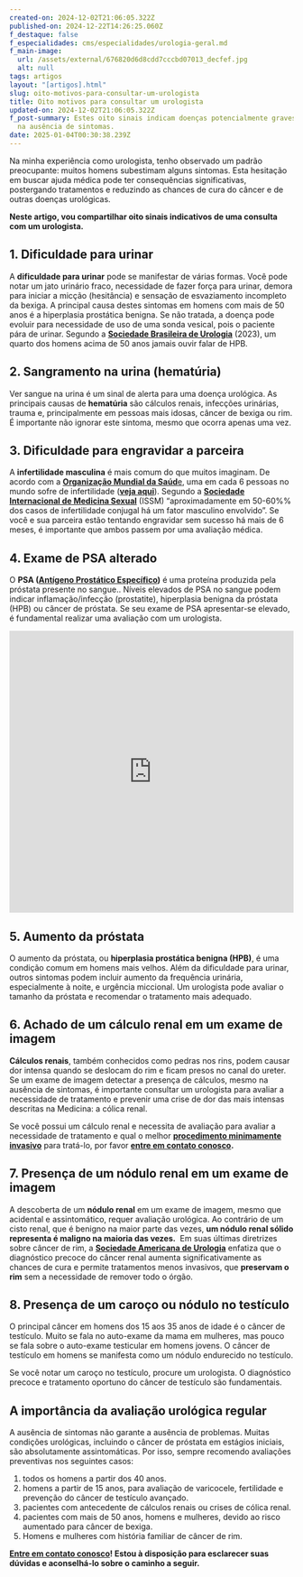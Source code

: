 ```yaml
---
created-on: 2024-12-02T21:06:05.322Z
published-on: 2024-12-22T14:26:25.060Z
f_destaque: false
f_especialidades: cms/especialidades/urologia-geral.md
f_main-image:
  url: /assets/external/676820d6d8cdd7cccbd07013_decfef.jpg
  alt: null
tags: artigos
layout: "[artigos].html"
slug: oito-motivos-para-consultar-um-urologista
title: Oito motivos para consultar um urologista
updated-on: 2024-12-02T21:06:05.322Z
f_post-summary: Estes oito sinais indicam doenças potencialmente graves, mesmo
  na ausência de sintomas.
date: 2025-01-04T00:30:38.239Z
---
```

Na minha experiência como urologista, tenho observado um padrão preocupante: muitos homens subestimam alguns sintomas. Esta hesitação em buscar ajuda médica pode ter consequências significativas, postergando tratamentos e reduzindo as chances de cura do câncer e de outras doenças urológicas.

**Neste artigo, vou compartilhar oito sinais indicativos de uma consulta com um urologista.**

## **1. Dificuldade para urinar**

A **dificuldade para urinar** pode se manifestar de várias formas. Você pode notar um jato urinário fraco, necessidade de fazer força para urinar, demora para iniciar a micção (hesitância) e sensação de esvaziamento incompleto da bexiga. A principal causa destes sintomas em homens com mais de 50 anos é a hiperplasia prostática benigna. Se não tratada, a doença pode evoluir para necessidade de uso de uma sonda vesical, pois o paciente pára de urinar. Segundo a **[Sociedade Brasileira de Urologia](https://portaldaurologia.org.br/)** (2023), um quarto dos homens acima de 50 anos jamais ouvir falar de HPB.

## **2. Sangramento na urina (hematúria)**

Ver sangue na urina é um sinal de alerta para uma doença urológica. As principais causas de **hematúria** são cálculos renais, infecções urinárias, trauma e, principalmente em pessoas mais idosas, câncer de bexiga ou rim. É importante não ignorar este sintoma, mesmo que ocorra apenas uma vez.

## **3. Dificuldade para engravidar a parceira**

A **infertilidade masculina** é mais comum do que muitos imaginam. De acordo com a [**Organização Mundial da Saúd**e](https://www.who.int/news/item/04-04-2023-1-in-6-people-globally-affected-by-infertility), uma em cada 6 pessoas no mundo sofre de infertilidade (**[veja aqui](https://sbra.com.br/fertilidade-o-tempo-nao-para/)**). Segundo a **[Sociedade Internacional de Medicina Sexual](https://www.issm.info/)** (ISSM) “aproximadamente em 50-60%% dos casos de infertilidade conjugal há um fator masculino envolvido”. Se você e sua parceira estão tentando engravidar sem sucesso há mais de 6 meses, é importante que ambos passem por uma avaliação médica.

## **4. Exame de PSA alterado**

O **PSA ([Antígeno Prostático Específico](https://uroconsult.com.br/artigos/o-exame-de-psa/))** é uma proteína produzida pela próstata presente no sangue.. Níveis elevados de PSA no sangue podem indicar inflamação/infecção (prostatite), hiperplasia benigna da próstata (HPB) ou câncer de próstata. Se seu exame de PSA apresentar-se elevado, é fundamental realizar uma avaliação com um urologista.<div style="text-align: center; margin-bottom: 20px;">

  <iframe
    width="100%"
    height="500"
    src="https://www.youtube.com/embed/270ZnBqTaG4"
    title="Elevação do PSA. Quais são as causas?"
    frameborder="0"
    allow="accelerometer; autoplay; clipboard-write; encrypted-media; gyroscope; picture-in-picture; web-share"
    referrerpolicy="strict-origin-when-cross-origin"
    allowfullscreen
    id="responsive-video"
    style="max-width: 800px; margin: 0 auto; display: block;"
  ></iframe>
  <script>
    function adjustIframeHeight() {
      var iframe = document.getElementById('responsive-video');
      if (window.innerWidth < 768) {
        iframe.style.height = '300px'; // Altura para celular
      } else {
        iframe.style.height = '500px'; // Altura para desktop
      }
    }  </script>
</div>

## **5. Aumento da próstata**

O aumento da próstata, ou **hiperplasia prostática benigna (HPB)**, é uma condição comum em homens mais velhos. Além da dificuldade para urinar, outros sintomas podem incluir aumento da frequência urinária, especialmente à noite, e urgência miccional. Um urologista pode avaliar o tamanho da próstata e recomendar o tratamento mais adequado.

## **6. Achado de um cálculo renal em um exame de imagem**

**Cálculos renais**, também conhecidos como pedras nos rins, podem causar dor intensa quando se deslocam do rim e ficam presos no canal do ureter. Se um exame de imagem detectar a presença de cálculos, mesmo na ausência de sintomas, é importante consultar um urologista para avaliar a necessidade de tratamento e prevenir uma crise de dor das mais intensas descritas na Medicina: a cólica renal.

Se você possui um cálculo renal e necessita de avaliação para avaliar a necessidade de tratamento e qual o melhor **[procedimento minimamente invasivo](https://uroconsult.com.br/artigos/cirurgia-robotica-para-cancer-de-prostata-vantagens-e-desvantagens/)** para tratá-lo, por favor **[entre em contato conosco](https://uroconsult.com.br/contato/).**

## **7. Presença de um nódulo renal em um exame de imagem**

A descoberta de um **nódulo renal** em um exame de imagem, mesmo que acidental e assintomático, requer avaliação urológica. Ao contrário de um cisto renal, que é benigno na maior parte das vezes, **um nódulo renal sólido representa é maligno na maioria das vezes.**  Em suas últimas diretrizes sobre câncer de rim, a **[Sociedade Americana de Urologia](https://www.auanet.org/guidelines-and-quality/guidelines/oncology-guidelines/renal-cancer)** enfatiza que o diagnóstico precoce do câncer renal aumenta significativamente as chances de cura e permite tratamentos menos invasivos, que **preservam o rim** sem a necessidade de remover todo o órgão.

## **8. Presença de um caroço ou nódulo no testículo**

O principal câncer em homens dos 15 aos 35 anos de idade é o câncer de testículo. Muito se fala no auto-exame da mama em mulheres, mas pouco se fala sobre o auto-exame testicular em homens jovens. O câncer de testículo em homens se manifesta como um nódulo endurecido no testículo.

Se você notar um caroço no testículo, procure um urologista. O diagnóstico precoce e tratamento oportuno do câncer de testículo são fundamentais.

## **A importância da avaliação urológica regular**

A ausência de sintomas não garante a ausência de problemas. Muitas condições urológicas, incluindo o câncer de próstata em estágios iniciais, são absolutamente assintomáticas. Por isso, sempre recomendo avaliações preventivas nos seguintes casos:

1. todos os homens a partir dos 40 anos.
2. homens a partir de 15 anos, para avaliação de varicocele, fertilidade e prevenção do câncer de testículo avançado.
3. pacientes com antecedente de cálculos renais ou crises de cólica renal.
4. pacientes com mais de 50 anos, homens e mulheres, devido ao risco aumentado para câncer de bexiga.
5. Homens e mulheres com história familiar de câncer de rim.

**[Entre em contato conosco](https://uroconsult.com.br/contato/)! Estou à disposição para esclarecer suas dúvidas e aconselhá-lo sobre o caminho a seguir.**
